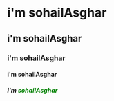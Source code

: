 <h1>i'm sohailAsghar</h1>
<h2>i'm sohailAsghar</h2>
<h3>i'm sohailAsghar</h3>
<h4>i'm sohailAsghar</h4>
<h5>i'm <snp style="color:green;">sohailAsghar</snp></h5>
